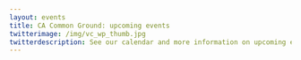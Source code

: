 ```yaml
---
layout: events
title: CA Common Ground: upcoming events
twitterimage: /img/vc_wp_thumb.jpg
twitterdescription: See our calendar and more information on upcoming events.
---
```

